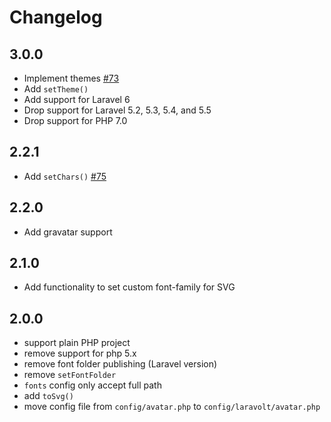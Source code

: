 # Changelog

## 3.0.0

- Implement themes [#73](https://github.com/laravolt/avatar/issues/73)
- Add `setTheme()`
- Add support for Laravel 6
- Drop support for Laravel 5.2, 5.3, 5.4, and 5.5
- Drop support for PHP 7.0

## 2.2.1

* Add `setChars()` [#75](https://github.com/laravolt/avatar/pull/75)

## 2.2.0
* Add gravatar support

## 2.1.0
* Add functionality to set custom font-family for SVG

## 2.0.0
* support plain PHP project
* remove support for php 5.x
* remove font folder publishing (Laravel version)
* remove `setFontFolder`
* `fonts` config only accept full path
* add `toSvg()`
* move config file from `config/avatar.php` to `config/laravolt/avatar.php`
